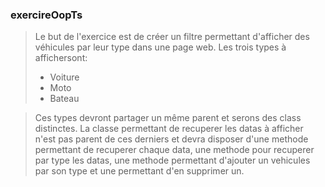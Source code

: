 ### **exercireOopTs**

> Le but de l'exercice est de créer un filtre permettant d'afficher des véhicules par leur
> type dans une page web. Les trois types à affichersont:
> * Voiture
> * Moto
> * Bateau 

> Ces types devront partager un même parent et serons des class distinctes. La classe permettant de recuperer les datas à afficher n'est pas parent de ces derniers
> et devra disposer d'une methode permettant de recuperer chaque data, une methode pour recuperer par type les datas, une methode permettant d'ajouter un 
> vehicules par son type et une permettant d'en supprimer un.
